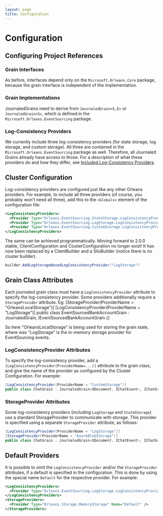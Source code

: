 ```yaml
---
layout: page
title: Configuration
---
```


# Configuration

## Configuring Project References

### Grain Interfaces

As before, interfaces depend only on the `Microsoft.Orleans.Core` package, because the grain interface is independent of the implementation. 

### Grain Implementations

JournaledGrains need to derive from `JournaledGrain<S,E>` or `JournaledGrain<S>`, which is defined in the `Microsoft.Orleans.EventSourcing` package. 

### Log-Consistency Providers

We currently include three log-consistency providers (for state storage, log storage, and custom storage). All three are contained in the `Microsoft.Orleans.EventSourcing` package as well. Therefore, all Journaled Grains already have access to those. For a description of what these providers do and how they differ, see [Included Log-Consistency Providers](log_consistency_providers.md).

## Cluster Configuration

Log-consistency providers are configured just like any other Orleans providers.
For example, to include all three providers (of course, you probably won't need all three), add this to the `<Globals>` element of the configuration file:

```xml
<LogConsistencyProviders>
  <Provider Type="Orleans.EventSourcing.StateStorage.LogConsistencyProvider" Name="StateStorage" />
  <Provider Type="Orleans.EventSourcing.LogStorage.LogConsistencyProvider" Name="LogStorage" />
  <Provider Type="Orleans.EventSourcing.CustomStorage.LogConsistencyProvider" Name="CustomStorage" />
</LogConsistencyProviders>
```
The same can be achieved programmatically. Moving forward to 2.0.0 stable, ClientConfiguration and ClusterConfiguration no longer exist! It has now been replaced by a ClientBuilder and a SiloBuilder (notice there is no cluster builder). 

```csharp
builder.AddLogStorageBasedLogConsistencyProvider("LogStorage")
```

## Grain Class Attributes

Each journaled grain class must have a `LogConsistencyProvider` attribute to specify the log-consistency provider. Some providers additionally require a `StorageProvider` attribute.
Eg:
[StorageProvider(ProviderName = "OrleansLocalStorage")]
[LogConsistencyProvider(ProviderName = "LogStorage")]
    public class EventSourcedBankAccountGrain : JournaledGrain<BankAccountState>, IEventSourcedBankAccountGrain
  {}

So here "OrleansLocalStorage" is being used for storing the grain state, where was "LogStorage" is the in-memory storage provider for EventSourcing events.

### LogConsistencyProvider Attributes

To specify the log-consistency provider, add a `[LogConsistencyProvider(ProviderName=...)]` attribute to the grain class, and give the name of the provider as configured by the Cluster Configuration. For example:

```csharp
[LogConsistencyProvider(ProviderName = "CustomStorage")]
public class ChatGrain : JournaledGrain<XDocument, IChatEvent>, IChatGrain, ICustomStorage { ... }
```

### StorageProvider Attributes

Some log-consistency providers (including `LogStorage` and `StateStorage`) use a standard StorageProvider to communicate with storage. This provider is specified using a separate `StorageProvider` attribute, as follows:

```csharp
[LogConsistencyProvider(ProviderName = "LogStorage")]
[StorageProvider(ProviderName = "AzureBlobStorage")]
public class ChatGrain : JournaledGrain<XDocument, IChatEvent>, IChatGrain { ... }
```

## Default Providers

It is possible to omit the `LogConsistencyProvider` and/or the `StorageProvider` attributes, if a default is specified in the configuration. This is done by using the special name `Default` for the respective provider. For example:
```xml
<LogConsistencyProviders>
  <Provider Type="Orleans.EventSourcing.LogStorage.LogConsistencyProvider" Name="Default" />
</LogConsistencyProviders>
<StorageProviders>
  <Provider Type="Orleans.Storage.MemoryStorage" Name="Default" />
</StorageProviders>
```


